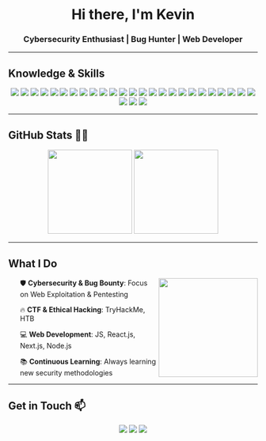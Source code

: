 <h1 align="center">Hi there, I'm Kevin</h1>
<h3 align="center">Cybersecurity Enthusiast | Bug Hunter | Web Developer</h3>

---

## Knowledge & Skills
<p align="center">
  <!-- Programming Languages -->
  <img src="https://img.shields.io/badge/Python-FFD43B?style=for-the-badge&logo=python&logoColor=blue" />
  <img src="https://img.shields.io/badge/JavaScript-F7DF1E?style=for-the-badge&logo=javascript&logoColor=black" />
  <img src="https://img.shields.io/badge/Node.js-339933?style=for-the-badge&logo=nodedotjs&logoColor=white" />

  <!-- Cybersecurity Tools -->
  <img src="https://img.shields.io/badge/Burp%20Suite-FF8135?style=for-the-badge&logo=burpsuite&logoColor=white" />
  <img src="https://img.shields.io/badge/Kali%20Linux-557C94?style=for-the-badge&logo=kalilinux&logoColor=white" />
  <img src="https://img.shields.io/badge/Metasploit-202020?style=for-the-badge&logo=metasploit&logoColor=blue" />
  <img src="https://img.shields.io/badge/Nmap-0078D7?style=for-the-badge&logo=nmap&logoColor=white" />
  <img src="https://img.shields.io/badge/Wireshark-1679A7?style=for-the-badge&logo=wireshark&logoColor=white" />
  <img src="https://img.shields.io/badge/John%20The%20Ripper-black?style=for-the-badge&logo=gnubash&logoColor=white" />
  <img src="https://img.shields.io/badge/Hashcat-7713F5?style=for-the-badge&logo=hashcat&logoColor=white" />
  <img src="https://img.shields.io/badge/SQLmap-E34F26?style=for-the-badge&logo=sqlite&logoColor=white" />
  <img src="https://img.shields.io/badge/FFUF-orange?style=for-the-badge&logo=firefox&logoColor=white" />
  <img src="https://img.shields.io/badge/Sublist3r-red?style=for-the-badge&logo=apache&logoColor=white" />
  <img src="https://img.shields.io/badge/Recon%20NG-363636?style=for-the-badge&logo=nginx&logoColor=white" />

  <!-- Bug Bounty Platforms -->
  <img src="https://img.shields.io/badge/TryHackMe-%2312100E.svg?&style=for-the-badge&logo=tryhackme&logoColor=white" />
  <img src="https://img.shields.io/badge/Hack%20The%20Box-9FEF00?style=for-the-badge&logo=hackthebox&logoColor=black" />
  <img src="https://img.shields.io/badge/HackerOne-%2312100E.svg?&style=for-the-badge&logo=hackerone&logoColor=white" />
  <img src="https://img.shields.io/badge/Bugcrowd-%2312100E.svg?&style=for-the-badge&logo=bugcrowd&logoColor=white" />

  <!-- Operating Systems -->
  <img src="https://img.shields.io/badge/Linux-FCC624?style=for-the-badge&logo=linux&logoColor=black" />
  <img src="https://img.shields.io/badge/Windows-0078D6?style=for-the-badge&logo=windows&logoColor=white" />
  <img src="https://img.shields.io/badge/Ubuntu-E95420?style=for-the-badge&logo=ubuntu&logoColor=white" />
  <img src="https://img.shields.io/badge/Debian-A81D33?style=for-the-badge&logo=debian&logoColor=white" />
  <img src="https://img.shields.io/badge/Parrot%20Security-009F6B?style=for-the-badge&logo=parrotlinux&logoColor=white" />

  <!-- Web Development -->
  <img src="https://img.shields.io/badge/HTML5-E34F26?style=for-the-badge&logo=html5&logoColor=white" />
  <img src="https://img.shields.io/badge/CSS3-1572B6?style=for-the-badge&logo=css3&logoColor=white" />
  <img src="https://img.shields.io/badge/React-61DAFB?style=for-the-badge&logo=react&logoColor=black" />
  <img src="https://img.shields.io/badge/Next.js-000000?style=for-the-badge&logo=nextdotjs&logoColor=white" />
  <img src="https://img.shields.io/badge/Tailwind%20CSS-38B2AC?style=for-the-badge&logo=tailwindcss&logoColor=white" />
</p>

---

## GitHub Stats 👨‍💻
<p align="center">
  <img height="170px" src="https://github-readme-stats.vercel.app/api?username=kvnbryn&show_icons=true&theme=radical&count_private=true" />
  <img height="170px" src="https://github-readme-stats.vercel.app/api/top-langs/?username=kvnbryn&layout=compact&theme=radical" />
</p>

---

## What I Do
<p>
  <img src="https://media.giphy.com/media/ZVik7pBtu9dNS/giphy.gif" width="200px" align="right">
  <ul>
<p>
  <p>🛡 <b>Cybersecurity & Bug Bounty</b>: Focus on Web Exploitation & Pentesting</p>
  <p>🔥 <b>CTF & Ethical Hacking</b>: TryHackMe, HTB</p>
  <p>💻 <b>Web Development</b>: JS, React.js, Next.js, Node.js</p>
  <p>📚 <b>Continuous Learning</b>: Always learning new security methodologies</p>
</p>
  </ul>
</p>

---

## Get in Touch 📫 
<p align="center">
  <a href="https://instagram.com/kvnbryn._"><img src="https://img.shields.io/badge/-Instagram-red?style=for-the-badge&logo=instagram" /></a>
  <a href="https://tryhackme.com/p/kvnbryank"><img src="https://img.shields.io/badge/-TryHackMe-black?style=for-the-badge&logo=tryhackme" /></a>
  <a href="https://www.youtube.com/@kevink7755"><img src="https://img.shields.io/badge/-YouTube-red?style=for-the-badge&logo=youtube" /></a>
</p>
